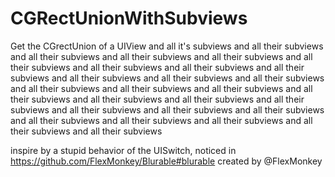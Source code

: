# CGRectUnionWithSubviews

Get the CGrectUnion of a UIView and all it's subviews and all their subviews and all their subviews and all their subviews and all their subviews and all their subviews and all their subviews and all their subviews and all their subviews and all their subviews and all their subviews and all their subviews and all their subviews and all their subviews and all their subviews and all their subviews and all their subviews and all their subviews and all their subviews and all their subviews and all their subviews and all their subviews and all their subviews and all their subviews and all their subviews and all their subviews and all their subviews

inspire by a stupid behavior of the UISwitch, noticed in https://github.com/FlexMonkey/Blurable#blurable created by @FlexMonkey

